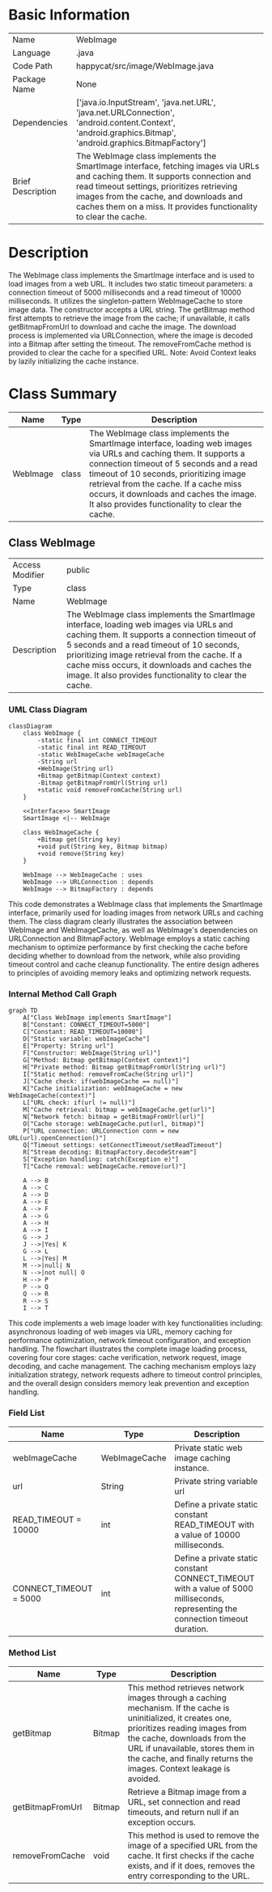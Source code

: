# Basic Information

|      |      |
|------|------|
| Name | WebImage |
| Language | .java |
| Code Path | happycat/src/image/WebImage.java |
| Package Name | None |
| Dependencies | ['java.io.InputStream', 'java.net.URL', 'java.net.URLConnection', 'android.content.Context', 'android.graphics.Bitmap', 'android.graphics.BitmapFactory'] |
| Brief Description | The WebImage class implements the SmartImage interface, fetching images via URLs and caching them. It supports connection and read timeout settings, prioritizes retrieving images from the cache, and downloads and caches them on a miss. It provides functionality to clear the cache. |

# Description

The WebImage class implements the SmartImage interface and is used to load images from a web URL. It includes two static timeout parameters: a connection timeout of 5000 milliseconds and a read timeout of 10000 milliseconds. It utilizes the singleton-pattern WebImageCache to store image data. The constructor accepts a URL string. The getBitmap method first attempts to retrieve the image from the cache; if unavailable, it calls getBitmapFromUrl to download and cache the image. The download process is implemented via URLConnection, where the image is decoded into a Bitmap after setting the timeout. The removeFromCache method is provided to clear the cache for a specified URL. Note: Avoid Context leaks by lazily initializing the cache instance.

# Class Summary

| Name   | Type  | Description |
|-------|------|-------------|
| WebImage | class | The WebImage class implements the SmartImage interface, loading web images via URLs and caching them. It supports a connection timeout of 5 seconds and a read timeout of 10 seconds, prioritizing image retrieval from the cache. If a cache miss occurs, it downloads and caches the image. It also provides functionality to clear the cache. |



## Class WebImage

|      |      |
|------|------|
| Access Modifier | public |
| Type | class |
| Name | WebImage |
| Description | The WebImage class implements the SmartImage interface, loading web images via URLs and caching them. It supports a connection timeout of 5 seconds and a read timeout of 10 seconds, prioritizing image retrieval from the cache. If a cache miss occurs, it downloads and caches the image. It also provides functionality to clear the cache. |


### UML Class Diagram

```mermaid
classDiagram
    class WebImage {
        -static final int CONNECT_TIMEOUT
        -static final int READ_TIMEOUT
        -static WebImageCache webImageCache
        -String url
        +WebImage(String url)
        +Bitmap getBitmap(Context context)
        -Bitmap getBitmapFromUrl(String url)
        +static void removeFromCache(String url)
    }

    <<Interface>> SmartImage
    SmartImage <|-- WebImage

    class WebImageCache {
        +Bitmap get(String key)
        +void put(String key, Bitmap bitmap)
        +void remove(String key)
    }

    WebImage --> WebImageCache : uses
    WebImage --> URLConnection : depends
    WebImage --> BitmapFactory : depends
```

This code demonstrates a WebImage class that implements the SmartImage interface, primarily used for loading images from network URLs and caching them. The class diagram clearly illustrates the association between WebImage and WebImageCache, as well as WebImage's dependencies on URLConnection and BitmapFactory. WebImage employs a static caching mechanism to optimize performance by first checking the cache before deciding whether to download from the network, while also providing timeout control and cache cleanup functionality. The entire design adheres to principles of avoiding memory leaks and optimizing network requests.


### Internal Method Call Graph

```mermaid
graph TD
    A["Class WebImage implements SmartImage"]
    B["Constant: CONNECT_TIMEOUT=5000"]
    C["Constant: READ_TIMEOUT=10000"]
    D["Static variable: webImageCache"]
    E["Property: String url"]
    F["Constructor: WebImage(String url)"]
    G["Method: Bitmap getBitmap(Context context)"]
    H["Private method: Bitmap getBitmapFromUrl(String url)"]
    I["Static method: removeFromCache(String url)"]
    J["Cache check: if(webImageCache == null)"]
    K["Cache initialization: webImageCache = new WebImageCache(context)"]
    L["URL check: if(url != null)"]
    M["Cache retrieval: bitmap = webImageCache.get(url)"]
    N["Network fetch: bitmap = getBitmapFromUrl(url)"]
    O["Cache storage: webImageCache.put(url, bitmap)"]
    P["URL connection: URLConnection conn = new URL(url).openConnection()"]
    Q["Timeout settings: setConnectTimeout/setReadTimeout"]
    R["Stream decoding: BitmapFactory.decodeStream"]
    S["Exception handling: catch(Exception e)"]
    T["Cache removal: webImageCache.remove(url)"]

    A --> B
    A --> C
    A --> D
    A --> E
    A --> F
    A --> G
    A --> H
    A --> I
    G --> J
    J -->|Yes| K
    G --> L
    L -->|Yes| M
    M -->|null| N
    N -->|not null| O
    H --> P
    P --> Q
    Q --> R
    R --> S
    I --> T
```

This code implements a web image loader with key functionalities including: asynchronous loading of web images via URL, memory caching for performance optimization, network timeout configuration, and exception handling. The flowchart illustrates the complete image loading process, covering four core stages: cache verification, network request, image decoding, and cache management. The caching mechanism employs lazy initialization strategy, network requests adhere to timeout control principles, and the overall design considers memory leak prevention and exception handling.

### Field List

| Name  | Type  | Description |
|-------|-------|------|
| webImageCache | WebImageCache | Private static web image caching instance. |
| url | String | Private string variable url |
| READ_TIMEOUT = 10000 | int | Define a private static constant READ_TIMEOUT with a value of 10000 milliseconds. |
| CONNECT_TIMEOUT = 5000 | int | Define a private static constant CONNECT_TIMEOUT with a value of 5000 milliseconds, representing the connection timeout duration. |

### Method List

| Name  | Type  | Description |
|-------|-------|------|
| getBitmap | Bitmap | This method retrieves network images through a caching mechanism. If the cache is uninitialized, it creates one, prioritizes reading images from the cache, downloads from the URL if unavailable, stores them in the cache, and finally returns the images. Context leakage is avoided. |
| getBitmapFromUrl | Bitmap | Retrieve a Bitmap image from a URL, set connection and read timeouts, and return null if an exception occurs. |
| removeFromCache | void | This method is used to remove the image of a specified URL from the cache. It first checks if the cache exists, and if it does, removes the entry corresponding to the URL. |




